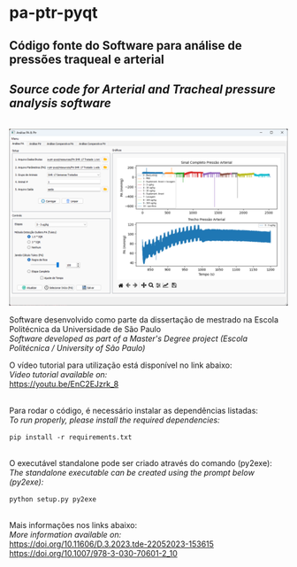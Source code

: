 # pa-ptr-pyqt

## Código fonte do Software para análise de pressões traqueal e arterial
## _Source code for Arterial and Tracheal pressure analysis software_
\
![Main screen / Tela principal](screen.png)

Software desenvolvido como parte da dissertação de mestrado na Escola Politécnica da Universidade de São Paulo\
_Software developed as part of a Master's Degree project (Escola Politécnica / University of São Paulo)_

O vídeo tutorial para utilização está disponível no link abaixo:\
_Video tutorial available on:_\
https://youtu.be/EnC2EJzrk_8

\
Para rodar o código, é necessário instalar as dependências listadas:\
_To run properly, please install the required dependencies:_
```
pip install -r requirements.txt
```
\
O executável standalone pode ser criado através do comando (py2exe):\
_The standalone executable can be created using the prompt below (py2exe):_
```
python setup.py py2exe
```
\
Mais informações nos links abaixo:\
_More information available on:_\
https://doi.org/10.11606/D.3.2023.tde-22052023-153615 \
https://doi.org/10.1007/978-3-030-70601-2_10